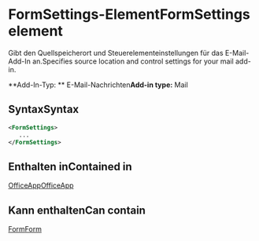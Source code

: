 # <a name="formsettings-element"></a><span data-ttu-id="1047e-101">FormSettings-Element</span><span class="sxs-lookup"><span data-stu-id="1047e-101">FormSettings element</span></span>

<span data-ttu-id="1047e-102">Gibt den Quellspeicherort und Steuerelementeinstellungen für das E-Mail-Add-In an.</span><span class="sxs-lookup"><span data-stu-id="1047e-102">Specifies source location and control settings for your mail add-in.</span></span>

<span data-ttu-id="1047e-103">\*\*Add-In-Typ: \*\* E-Mail-Nachrichten</span><span class="sxs-lookup"><span data-stu-id="1047e-103">**Add-in type:** Mail</span></span>

## <a name="syntax"></a><span data-ttu-id="1047e-104">Syntax</span><span class="sxs-lookup"><span data-stu-id="1047e-104">Syntax</span></span>

```XML
<FormSettings>
   ...
</FormSettings>
```

## <a name="contained-in"></a><span data-ttu-id="1047e-105">Enthalten in</span><span class="sxs-lookup"><span data-stu-id="1047e-105">Contained in</span></span>

[<span data-ttu-id="1047e-106">OfficeApp</span><span class="sxs-lookup"><span data-stu-id="1047e-106">OfficeApp</span></span>](officeapp.md)

## <a name="can-contain"></a><span data-ttu-id="1047e-107">Kann enthalten</span><span class="sxs-lookup"><span data-stu-id="1047e-107">Can contain</span></span>

[<span data-ttu-id="1047e-108">Form</span><span class="sxs-lookup"><span data-stu-id="1047e-108">Form</span></span>](form.md)

